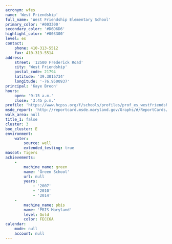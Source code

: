 ```yaml
---
acronym: wfes
name: 'West Friendship'
full_name: 'West Friendship Elementary School'
primary_color: '#003300'
secondary_color: '#D6D6D6'
highlight_color: '#003300'
level: es
contact:
    phone: 410-313-5512
    fax: 410-313-5514
address:
    street: '12500 Frederick Road'
    city: 'West Friendship'
    postal_code: 21794
    latitude: '39.3015734'
    longitude: '-76.9500937'
principal: 'Kaye Breon'
hours:
    open: '9:15 a.m.'
    close: '3:45 p.m.'
profile: 'https://www.hcpss.org/f/schools/profiles/prof_es_westfriendship.pdf'
msde_report: 'http://reportcard.msde.maryland.gov/Graphs/#/ReportCards/ReportCardSchool/1//1/13/0302/'
walk_area: null
title_1: false
cluster: 3
boe_cluster: E
environment:
    water:
        source: well
        extended_testing: true
mascot: Tigers
achievements:
    -
        machine_name: green
        name: 'Green School'
        url: null
        years:
            - '2007'
            - '2010'
            - '2014'
    -
        machine_name: pbis
        name: 'PBIS Maryland'
        level: Gold
        color: FECC6A
calendar:
    mode: null
    account: null
---
```

